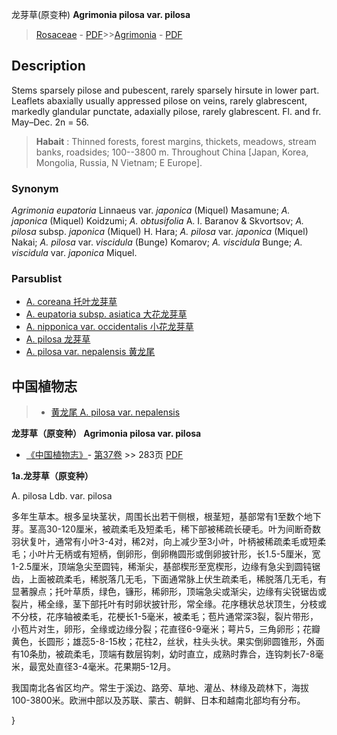 龙芽草(原变种) **Agrimonia pilosa var. pilosa**

> [Rosaceae](http://www.iplant.cn/info/Rosaceae?t=foc) - [PDF](http://www.iplant.cn/foc/pdf/Rosaceae.pdf)>>[Agrimonia](Agrimonia-龙牙草属.md) - [PDF](http://www.iplant.cn/foc/pdf/Agrimonia.pdf)

## Description

Stems sparsely pilose and pubescent, rarely sparsely hirsute in lower part. Leaflets abaxially usually appressed pilose on veins, rarely glabrescent, markedly glandular punctate, adaxially pilose, rarely glabrescent. Fl. and fr. May–Dec. 2n = 56.


> **Habait** : 
> Thinned forests, forest margins, thickets, meadows, stream banks, roadsides; 100--3800 m. Throughout China [Japan, Korea, Mongolia, Russia, N Vietnam; E Europe].

### Synonym
*Agrimonia eupatoria* Linnaeus var. *japonica* (Miquel) Masamune; *A. japonica* (Miquel) Koidzumi; *A. obtusifolia* A. I. Baranov & Skvortsov; *A. pilosa* subsp. *japonica* (Miquel) H. Hara; *A. pilosa* var. *japonica* (Miquel) Nakai; *A. pilosa* var. *viscidula* (Bunge) Komarov; *A. viscidula* Bunge; *A. viscidula* var. *japonica* Miquel.

### Parsublist

* [A.  coreana  托叶龙芽草](Agrimonia-coreana-托叶龙芽草.md)
* [A.  eupatoria subsp. asiatica  大花龙芽草](Agrimonia-eupatoria-subsp-asiatica-大花龙芽草.md)
* [A.  nipponica var. occidentalis  小花龙芽草](Agrimonia-nipponica-var-occidentalis-小花龙芽草.md)
* [A.  pilosa  龙芽草](Agrimonia-pilosa-龙芽草.md)
* [A.  pilosa var. nepalensis  黄龙尾](Agrimonia-pilosa-var-nepalensis-黄龙尾.md)

## 中国植物志

> * [黄龙尾  A.  pilosa var. nepalensis](Agrimonia-pilosa-var-nepalensis-黄龙尾.md)


**龙芽草（原变种） Agrimonia pilosa var. pilosa**

* [《中国植物志》](http://www.iplant.cn/frps)- [第37卷](http://www.iplant.cn/frps/vol/37) >> 283页 [PDF](http://www.iplant.cn/frps/pdf/37/283.pdf)


**1a.龙芽草（原变种）**

A. pilosa Ldb. var. pilosa

多年生草本。根多呈块茎状，周围长出若干侧根，根茎短，基部常有1至数个地下芽。茎高30-120厘米，被疏柔毛及短柔毛，稀下部被稀疏长硬毛。叶为间断奇数羽状复叶，通常有小叶3-4对，稀2对，向上减少至3小叶，叶柄被稀疏柔毛或短柔毛；小叶片无柄或有短柄，倒卵形，倒卵椭圆形或倒卵披针形，长1.5-5厘米，宽1-2.5厘米，顶端急尖至圆钝，稀渐尖，基部楔形至宽楔形，边缘有急尖到圆钝锯齿，上面被疏柔毛，稀脱落几无毛，下面通常脉上伏生疏柔毛，稀脱落几无毛，有显著腺点；托叶草质，绿色，镰形，稀卵形，顶端急尖或渐尖，边缘有尖锐锯齿或裂片，稀全缘，茎下部托叶有时卵状披针形，常全缘。花序穗状总状顶生，分枝或不分枝，花序轴被柔毛，花梗长1-5毫米，被柔毛；苞片通常深3裂，裂片带形，小苞片对生，卵形，全缘或边缘分裂；花直径6-9毫米；萼片5，三角卵形；花瓣黄色，长圆形；雄蕊5-8-15枚；花柱2，丝状，柱头头状。果实倒卵圆锥形，外面有10条肋，被疏柔毛，顶端有数层钩刺，幼时直立，成熟时靠合，连钩刺长7-8毫米，最宽处直径3-4毫米。花果期5-12月。

我国南北各省区均产。常生于溪边、路旁、草地、灌丛、林缘及疏林下，海拔100-3800米。欧洲中部以及苏联、蒙古、朝鲜、日本和越南北部均有分布。

}